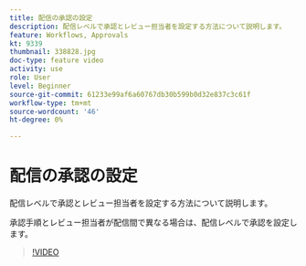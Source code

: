```yaml
---
title: 配信の承認の設定
description: 配信レベルで承認とレビュー担当者を設定する方法について説明します。
feature: Workflows, Approvals
kt: 9339
thumbnail: 338828.jpg
doc-type: feature video
activity: use
role: User
level: Beginner
source-git-commit: 61233e99af6a60767db30b599b0d32e837c3c61f
workflow-type: tm+mt
source-wordcount: '46'
ht-degree: 0%

---
```



# 配信の承認の設定

配信レベルで承認とレビュー担当者を設定する方法について説明します。  

承認手順とレビュー担当者が配信間で異なる場合は、配信レベルで承認を設定します。

>[!VIDEO](https://video.tv.adobe.com/v/338828?quality=12)
